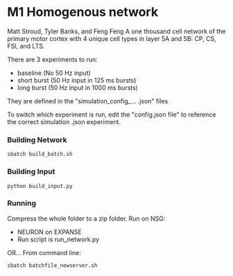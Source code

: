 # M1 Homogenous network

Matt Stroud, Tyler Banks, and Feng Feng
A one thousand cell network of the primary motor cortex with 4 unique cell types in layer 5A and 5B: CP, CS, FSI, and LTS. 


There are 3 experiments to run:
* baseline        (No 50 Hz input)
* short burst     (50 Hz input in 125 ms bursts)
* long burst      (50 Hz input in 1000 ms bursts) 

They are defined in the "simulation_config_... .json" files

To switch which experiment is run, edit the "config.json file" to reference the correct simulation .json experiment.

### Building Network

```
sbatch build_batch.sh
```
### Building Input

```
python build_input.py
```

### Running
Compress the whole folder to a zip folder. Run on NSG:
* NEURON on EXPANSE
* Run script is run_network.py

OR...
From command line:
```
sbatch batchfile_newserver.sh
```
